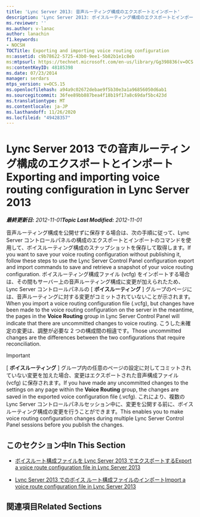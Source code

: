 ```yaml
---
title: 'Lync Server 2013: 音声ルーティング構成のエクスポートとインポート'
description: 'Lync Server 2013: ボイスルーティング構成のエクスポートとインポート'
ms.reviewer: ''
ms.author: v-lanac
author: lanachin
f1.keywords:
- NOCSH
TOCTitle: Exporting and importing voice routing configuration
ms:assetid: c9b78622-5725-43b0-9ee1-5b82b1e1c8eb
ms:mtpsurl: https://technet.microsoft.com/en-us/library/Gg398836(v=OCS.15)
ms:contentKeyID: 48185398
ms.date: 07/23/2014
manager: serdars
mtps_version: v=OCS.15
ms.openlocfilehash: a94a9c02672debae9f5b30e3a1a96856050d6ab1
ms.sourcegitcommit: 36fee89bb887bea4f18b19f17a8c69daf5bc423d
ms.translationtype: MT
ms.contentlocale: ja-JP
ms.lasthandoff: 11/26/2020
ms.locfileid: "49428357"
---
```

# <a name="exporting-and-importing-voice-routing-configuration-in-lync-server-2013"></a><span data-ttu-id="68e43-103">Lync Server 2013 での音声ルーティング構成のエクスポートとインポート</span><span class="sxs-lookup"><span data-stu-id="68e43-103">Exporting and importing voice routing configuration in Lync Server 2013</span></span>

<div data-xmlns="http://www.w3.org/1999/xhtml">

<div class="topic" data-xmlns="http://www.w3.org/1999/xhtml" data-msxsl="urn:schemas-microsoft-com:xslt" data-cs="https://msdn.microsoft.com/">

<div data-asp="https://msdn2.microsoft.com/asp">



</div>

<div id="mainSection">

<div id="mainBody"><span data-ttu-id="68e43-104">

<span> </span></span><span class="sxs-lookup"><span data-stu-id="68e43-104">

<span> </span></span></span>

<span data-ttu-id="68e43-105">_**最終更新日:** 2012-11-01_</span><span class="sxs-lookup"><span data-stu-id="68e43-105">_**Topic Last Modified:** 2012-11-01_</span></span>

<span data-ttu-id="68e43-106">音声ルーティング構成を公開せずに保存する場合は、次の手順に従って、Lync Server コントロールパネルの構成のエクスポートとインポートのコマンドを使用して、ボイスルーティング構成のスナップショットを保存して取得します。</span><span class="sxs-lookup"><span data-stu-id="68e43-106">If you want to save your voice routing configuration without publishing it, follow these steps to use the Lync Server Control Panel configuration export and import commands to save and retrieve a snapshot of your voice routing configuration.</span></span> <span data-ttu-id="68e43-107">ボイスルーティング構成ファイル (vcfg) をインポートする場合は、その間もサーバー上の音声ルーティング構成に変更が加えられたため、Lync Server コントロールパネルの [ **ボイスルーティング** ] グループのページには、音声ルーティングに対する変更がコミットされていないことが示されます。</span><span class="sxs-lookup"><span data-stu-id="68e43-107">When you import a voice routing configuration file (.vcfg), but changes have been made to the voice routing configuration on the server in the meantime, the pages in the **Voice Routing** group in Lync Server Control Panel will indicate that there are uncommitted changes to voice routing.</span></span> <span data-ttu-id="68e43-108">こうした未確定の変更は、調整が必要な 2 つの構成間の相違です。</span><span class="sxs-lookup"><span data-stu-id="68e43-108">Those uncommitted changes are the differences between the two configurations that require reconciliation.</span></span>

<div>


> [!IMPORTANT]  
> <span data-ttu-id="68e43-109">[ <STRONG>ボイスルーティング</STRONG> ] グループ内の任意のページの設定に対してコミットされていない変更を加えた場合、変更はエクスポートされた音声構成ファイル (vcfg) に保存されます。</span><span class="sxs-lookup"><span data-stu-id="68e43-109">If you have made any uncommitted changes to the settings on any page within the <STRONG>Voice Routing</STRONG> group, the changes are saved in the exported voice configuration file (.vcfg).</span></span> <span data-ttu-id="68e43-110">これにより、複数の Lync Server コントロールパネルセッション中に、変更を公開する前に、ボイスルーティング構成の変更を行うことができます。</span><span class="sxs-lookup"><span data-stu-id="68e43-110">This enables you to make voice routing configuration changes during multiple Lync Server Control Panel sessions before you publish the changes.</span></span>



</div>

<div>

## <a name="in-this-section"></a><span data-ttu-id="68e43-111">このセクション中</span><span class="sxs-lookup"><span data-stu-id="68e43-111">In This Section</span></span>

  - [<span data-ttu-id="68e43-112">ボイスルート構成ファイルを Lync Server 2013 でエクスポートする</span><span class="sxs-lookup"><span data-stu-id="68e43-112">Export a voice route configuration file in Lync Server 2013</span></span>](lync-server-2013-export-a-voice-route-configuration-file.md)

  - [<span data-ttu-id="68e43-113">Lync Server 2013 でのボイス ルート構成ファイルのインポート</span><span class="sxs-lookup"><span data-stu-id="68e43-113">Import a voice route configuration file in Lync Server 2013</span></span>](lync-server-2013-import-a-voice-route-configuration-file.md)

</div>

<div>

## <a name="related-sections"></a><span data-ttu-id="68e43-114">関連項目</span><span class="sxs-lookup"><span data-stu-id="68e43-114">Related Sections</span></span>

<span data-ttu-id="68e43-115"></div>

</div>

<span> </span>

</div>

</div>

</span><span class="sxs-lookup"><span data-stu-id="68e43-115"></div>

</div>

<span> </span>

</div>

</div>

</span></span></div>

